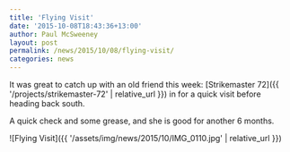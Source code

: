 ```yaml
---
title: 'Flying Visit'
date: '2015-10-08T18:43:36+13:00'
author: Paul McSweeney
layout: post
permalink: /news/2015/10/08/flying-visit/
categories: news
---
```


It was great to catch up with an old friend this week: [Strikemaster 72]({{ '/projects/strikemaster-72' | relative_url }}) in for a quick visit before heading back south. 

A quick check and some grease, and she is good for another 6 months.

![Flying Visit]({{ '/assets/img/news/2015/10/IMG_0110.jpg' | relative_url }})
